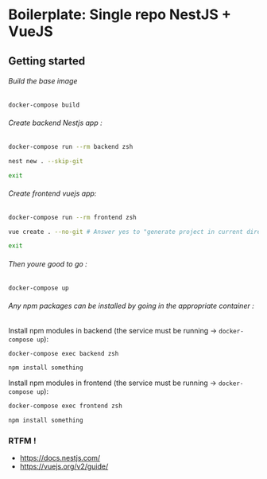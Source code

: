 # Boilerplate: Single repo NestJS + VueJS

## Getting started

###### Build the base image
```bash
docker-compose build
```
###### Create backend Nestjs app :
```bash
docker-compose run --rm backend zsh
```
```bash
nest new . --skip-git
```
```bash
exit
```
###### Create frontend vuejs app:

```bash
docker-compose run --rm frontend zsh
```
```bash
vue create . --no-git # Answer yes to "generate project in current directory"
```
```bash
exit
```
###### Then youre good to go :
```bash
docker-compose up
```
###### Any npm packages can be installed by going in the appropriate container :
Install npm modules in backend (the service must be running -> `docker-compose up`):
```bash
docker-compose exec backend zsh
```
```bash
npm install something
```
Install npm modules in frontend (the service must be running -> `docker-compose up`):
```bash
docker-compose exec frontend zsh
```
```bash
npm install something
```
### RTFM !
- https://docs.nestjs.com/
- https://vuejs.org/v2/guide/
